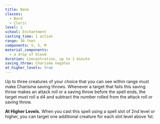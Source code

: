 ```yaml
---
title: Bane
classes:
  - Bard
  - Cleric
level: 1
school: Enchantment
casting_time: 1 action
range: 30 feet
components: V, S, M
material_components:
  - a drop of blood
duration: Concentration, up to 1 minute
saving_throw: Charisma negates
at_higher_levels: true
---
```


Up to three creatures of your choice that you can see within range must make Charisma saving throws. Whenever a target that fails this saving throw makes an attack roll or a saving throw before the spell ends, the target must roll a d4 and subtract the number rolled from the attack roll or saving throw.

**At Higher Levels.** When you cast this spell using a spell slot of 2nd level or higher, you can target one additional creature for each slot level above 1st.
